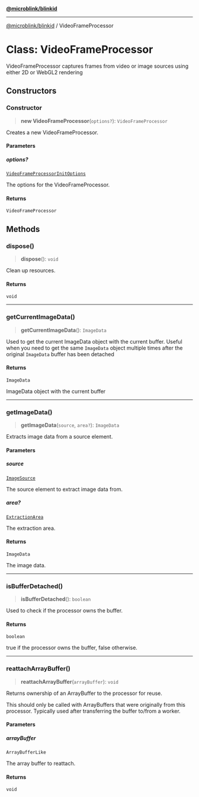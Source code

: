 [**@microblink/blinkid**](../README.md)

***

[@microblink/blinkid](../README.md) / VideoFrameProcessor

# Class: VideoFrameProcessor

VideoFrameProcessor captures frames from video or image sources using either 2D or WebGL2 rendering

## Constructors

### Constructor

> **new VideoFrameProcessor**(`options?`): `VideoFrameProcessor`

Creates a new VideoFrameProcessor.

#### Parameters

##### options?

[`VideoFrameProcessorInitOptions`](../type-aliases/VideoFrameProcessorInitOptions.md)

The options for the VideoFrameProcessor.

#### Returns

`VideoFrameProcessor`

## Methods

### dispose()

> **dispose**(): `void`

Clean up resources.

#### Returns

`void`

***

### getCurrentImageData()

> **getCurrentImageData**(): `ImageData`

Used to get the current ImageData object with the current buffer. Useful
when you need to get the same `ImageData` object multiple times after the
original `ImageData` buffer has been detached

#### Returns

`ImageData`

ImageData object with the current buffer

***

### getImageData()

> **getImageData**(`source`, `area?`): `ImageData`

Extracts image data from a source element.

#### Parameters

##### source

[`ImageSource`](../type-aliases/ImageSource.md)

The source element to extract image data from.

##### area?

[`ExtractionArea`](../type-aliases/ExtractionArea.md)

The extraction area.

#### Returns

`ImageData`

The image data.

***

### isBufferDetached()

> **isBufferDetached**(): `boolean`

Used to check if the processor owns the buffer.

#### Returns

`boolean`

true if the processor owns the buffer, false otherwise.

***

### reattachArrayBuffer()

> **reattachArrayBuffer**(`arrayBuffer`): `void`

Returns ownership of an ArrayBuffer to the processor for reuse.

This should only be called with ArrayBuffers that were originally from this processor.
Typically used after transferring the buffer to/from a worker.

#### Parameters

##### arrayBuffer

`ArrayBufferLike`

The array buffer to reattach.

#### Returns

`void`
